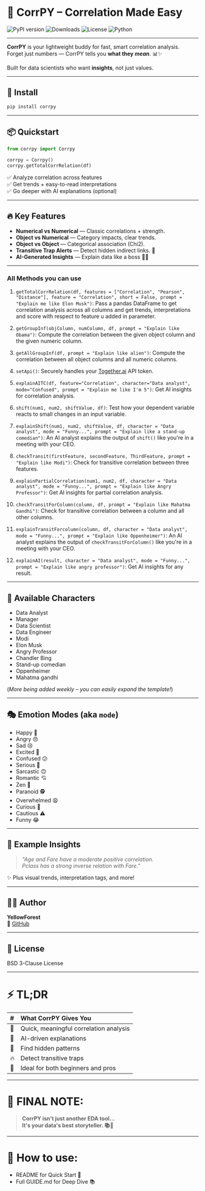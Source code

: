 # 🧠 CorrPY – Correlation Made Easy

![PyPI version](https://img.shields.io/pypi/v/corrpy)
![Downloads](https://img.shields.io/pypi/dm/corrpy)
![License](https://img.shields.io/pypi/l/corrpy)
![Python](https://img.shields.io/pypi/pyversions/corrpy)

---

**CorrPY** is your lightweight buddy for fast, smart correlation analysis.  
Forget just numbers — CorrPY tells you **what they *mean***. 📊✨

Built for data scientists who want **insights**, not just values.

---

## 🚀 Install

```bash
pip install corrpy
```

---

## 📦 Quickstart

```python
from corrpy import Corrpy

corrpy = Corrpy()
corrpy.getTotalCorrRelation(df)
```

✅ Analyze correlation across features  
✅ Get trends + easy-to-read interpretations  
✅ Go deeper with AI explanations (optional)

---

## 🔥 Key Features

- **Numerical vs Numerical** — Classic correlations + strength.
- **Object vs Numerical** — Category impacts, clear trends.
- **Object vs Object** — Categorical association (Chi2).
- **Transitive Trap Alerts** — Detect hidden indirect links. 🚨
- **AI-Generated Insights** — Explain data like a boss 🧠📜

---

### All Methods you can use 
1. `getTotalCorrRelation(df, features = ["Correlation", "Pearson", "Distance"], feature = "Correlation", short = False, prompt = "Explain me like Elon Musk")`: Pass a pandas DataFrame to get correlation analysis across all columns and get trends, interpretations and score with respect to feature u added in parameter.

2. `getGroupInf(objColumn, numColumn, df, prompt = "Explain like Obama")`: Compute the correlation between the given object column and the given numeric column.
3. `getAllGroupInf(df, prompt = "Explain like alien")`: Compute the correlation between all object columns and all numeric columns.
4. `setApi()`: Securely handles your [Together.ai](https://www.together.ai/) API token.
5. `explainAITC(df, feature="Correlation", character="Data analyst", mode="Confused", prompt = "Explain me like I'm 5")`: Get AI insights for correlation analysis.
6. `shift(num1, num2, shiftValue, df)`: Test how your dependent variable reacts to small changes in an input variable.
7. `explainShift(num1, num2, shiftValue, df, character = "Data analyst", mode = "Funny...", prompt = "Explain like a stand-up comedian")`: An AI analyst explains the output of `shift()` like you're in a meeting with your CEO.
8. `checkTransit(firstFeature, secondFeature, ThirdFeature, prompt = "Explain like Modi")`: Check for transitive correlation between three features.
9. `explainPartialCorrelation(num1, num2, df, character = "Data analyst", mode = "Funny...", prompt = "Explain like Angry Professor")`: Get AI insights for partial correlation analysis.
10. `checkTransitForColumn(column, df, prompt = "Explain like Mahatma Gandhi")`: Check for transitive correlation between a column and all other columns.
11. `explainTransitForcolumn(column, df, character = "Data analyst", mode = "Funny...", prompt = "Explain like Oppenheimer")`: An AI analyst explains the output of `checkTransitForColumn()` like you're in a meeting with your CEO.

12. `explainAI(result, character = "Data analyst", mode = "Funny...", prompt = "Explain like angry professor")`: Get AI insights for any result.

---

## 👤 Available Characters

- Data Analyst  
- Manager  
- Data Scientist  
- Data Engineer  
- Modi  
- Elon Musk  
- Angry Professor  
- Chandler Bing  
- Stand-up comedian
- Oppenheimer
- Mahatma gandhi


(*More being added weekly – you can easily expand the template!*)

---

## 🎭 Emotion Modes (aka `mode`)

- Happy 🎉  
- Angry 😠  
- Sad 😢  
- Excited 🤩  
- Confused 😕  
- Serious 💼  
- Sarcastic 🙃  
- Romantic 💘  
- Zen 🧘  
- Paranoid 🕵️
- Overwhelmed 😩
- Curious 🤔
- Cautious ⚠️
- Funny 😂




---





## 🧠 Example Insights

> *"Age and Fare have a moderate positive correlation.  
Pclass has a strong inverse relation with Fare."*

✨ Plus visual trends, interpretation tags, and more!

---

## 👨‍💻 Author

**YellowForest**  
🔗 [GitHub](https://github.com/Parthdsaiml)

---

## 📄 License

BSD 3-Clause License

---

# ⚡ TL;DR

| # | What CorrPY Gives You |
|:-|:--|
| 🚀 | Quick, meaningful correlation analysis |
| 🤖 | AI-driven explanations |
| 🧩 | Find hidden patterns |
| 🔥 | Detect transitive traps |
| 🎯 | Ideal for both beginners and pros |

---

# 📢 FINAL NOTE:

> **CorrPY isn't just another EDA tool...  
> It's your data's best storyteller. 📚🚀**

---

# 🧹 How to use:
- README for Quick Start 📑
- Full GUIDE.md for Deep Dive 📚
